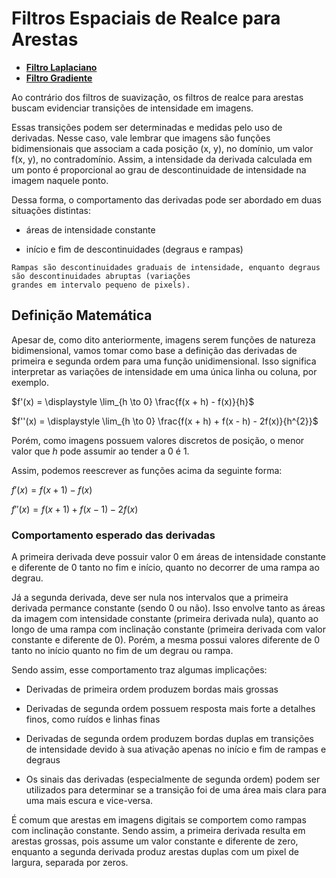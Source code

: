 # Filtros Espaciais de Realce para Arestas

* [**Filtro Laplaciano**](laplaciano)
* [**Filtro Gradiente**](gradiente)

Ao contrário dos filtros de suavização, os filtros de realce para arestas buscam evidenciar transições de intensidade em imagens.

Essas transições podem ser determinadas e medidas pelo uso de derivadas. Nesse caso, vale lembrar que imagens são funções bidimensionais que associam a cada posição (x, y), no domínio, um valor f(x, y), no contradomínio. Assim, a intensidade da derivada calculada em um ponto é proporcional ao grau de descontinuidade de intensidade na imagem naquele ponto.

Dessa forma, o comportamento das derivadas pode ser abordado em duas situações distintas:

* áreas de intensidade constante

* início e fim de descontinuidades (degraus e rampas)

```
Rampas são descontinuidades graduais de intensidade, enquanto degraus são descontinuidades abruptas (variações 
grandes em intervalo pequeno de pixels). 
```

## Definição Matemática

Apesar de, como dito anteriormente, imagens serem funções de natureza bidimensional, vamos tomar como base a definição das derivadas de primeira e segunda ordem para uma função unidimensional. Isso significa interpretar as variações de intensidade em uma única linha ou coluna, por exemplo.

$f'(x) = \displaystyle \lim_{h \to 0} \frac{f(x + h) - f(x)}{h}$

$f''(x) = \displaystyle \lim_{h \to 0} \frac{f(x + h) + f(x - h) - 2f(x)}{h^{2}}$

Porém, como imagens possuem valores discretos de posição, o menor valor que $h$ pode assumir ao tender a 0 é 1.

Assim, podemos reescrever as funções acima da seguinte forma:

$f'(x) =  f(x + 1) - f(x)$

$f''(x) =  f(x + 1) + f(x - 1) - 2f(x)$


### Comportamento esperado das derivadas

A primeira derivada deve possuir valor 0 em áreas de intensidade constante e diferente de 0 tanto no fim e início, quanto no decorrer de uma rampa ao degrau.

Já a segunda derivada, deve ser nula nos intervalos que a primeira derivada permance constante (sendo 0 ou não). Isso envolve tanto as áreas da imagem com intensidade constante (primeira derivada nula), quanto ao longo de uma rampa com inclinação constante (primeira derivada com valor constante e diferente de 0). Porém, a mesma possui valores diferente de 0 tanto no início quanto no fim de um degrau ou rampa.

Sendo assim, esse comportamento traz algumas implicações:

* Derivadas de primeira ordem produzem bordas mais grossas

* Derivadas de segunda ordem possuem resposta mais forte a detalhes finos, como ruídos e linhas finas

* Derivadas de segunda ordem produzem bordas duplas em transições de intensidade devido à sua ativação apenas no início e fim de rampas e degraus

* Os sinais das derivadas (especialmente de segunda ordem) podem ser utilizados para determinar se a transição foi de uma área mais clara para uma mais escura e vice-versa.

É comum que arestas em imagens digitais se comportem como rampas com inclinação constante. Sendo assim, a primeira derivada resulta em arestas grossas, pois assume um valor constante e diferente de zero, enquanto a segunda derivada produz arestas duplas com um pixel de largura, separada por zeros.

